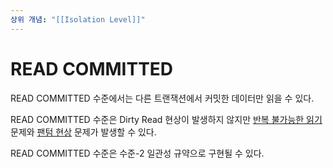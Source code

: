 ```yaml
---
상위 개념: "[[Isolation Level]]"
---
```

# READ COMMITTED
READ COMMITTED 수준에서는 다른 트랜잭션에서 커밋한 데이터만 읽을 수 있다.

READ COMMITTED 수준은 Dirty Read 현상이 발생하지 않지만 [반복 불가능한 읽기](../Concurrency%20Control/Non-repeatbale%20Read.md) 문제와 [팬텀 현상](../Concurrency%20Control/Phantom%20Phenomenon.md) 문제가 발생할 수 있다.

READ COMMITTED 수준은 수준-2 일관성 규약으로 구현될 수 있다.